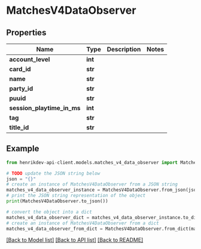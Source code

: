 # MatchesV4DataObserver


## Properties

Name | Type | Description | Notes
------------ | ------------- | ------------- | -------------
**account_level** | **int** |  | 
**card_id** | **str** |  | 
**name** | **str** |  | 
**party_id** | **str** |  | 
**puuid** | **str** |  | 
**session_playtime_in_ms** | **int** |  | 
**tag** | **str** |  | 
**title_id** | **str** |  | 

## Example

```python
from henrikdev-api-client.models.matches_v4_data_observer import MatchesV4DataObserver

# TODO update the JSON string below
json = "{}"
# create an instance of MatchesV4DataObserver from a JSON string
matches_v4_data_observer_instance = MatchesV4DataObserver.from_json(json)
# print the JSON string representation of the object
print(MatchesV4DataObserver.to_json())

# convert the object into a dict
matches_v4_data_observer_dict = matches_v4_data_observer_instance.to_dict()
# create an instance of MatchesV4DataObserver from a dict
matches_v4_data_observer_from_dict = MatchesV4DataObserver.from_dict(matches_v4_data_observer_dict)
```
[[Back to Model list]](../README.md#documentation-for-models) [[Back to API list]](../README.md#documentation-for-api-endpoints) [[Back to README]](../README.md)


